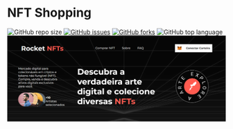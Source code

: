 # NFT Shopping



![GitHub repo size](https://img.shields.io/github/repo-size/Jeanaraga/Pagina-de-NFT?color=grenn&style=for-the-badge)
[![GitHub issues](https://img.shields.io/github/issues/Jeanaraga/Pagina-de-NFT?color=grenn&style=for-the-badge)](https://github.com/Jeanaraga/Pagina-de-NFT/issues)
[![GitHub forks](https://img.shields.io/github/forks/Jeanaraga/Pagina-de-NFT?color=grenn&style=for-the-badge)](https://github.com/Jeanaraga/Pagina-de-NFT/network)
![GitHub top language](https://img.shields.io/github/languages/top/Jeanaraga/Pagina-de-NFT?color=grenn&style=for-the-badge)
<img src="assets\img\Captura de tela 2022-02-08 202326.png">
